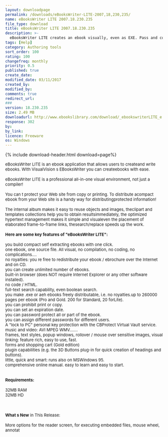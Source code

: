 ```yaml
---
layout: downloadpage
permalink: /downloads/eBooksWriter-LITE-2007,18,230,235/
name: eBooksWriter LITE 2007.18.230.235
file_type: download
title: eBooksWriter LITE 2007.18.230.235
description: >-
  eBooksWriter LITE creates an ebook visually, even as EXE. Pass and copy protection
tags: [Help]
category: Authoring tools
sort_order: 100
rating: 100
changefreq: monthly
priority: 0.5
published: true
create_date: 
modified_date: 03/11/2017
created_by: 
modified_by: 
comments: true
redirect_url: 
### 
version: 18.230.235
size: 2.49 MB
downloadurl: http://www.ebookslibrary.com/download/_ebookswriterLITE_e.exe
response: 302
by: 
by_link: 
licence: Freeware
os: Windows
---
```


{% include download-header.html download=page%}

<p style="fix-download-text !important">
<p><font size="2">eBooksWriter LITE is an ebook application that allows users to createand write ebooks. WIth VisualVision s EBooksWriter you can createebooks with ease.<br />
<br />
eBooksWriter LITE is a professional all-in-one visual environment, not just a compiler!<br />
<br />
You can t protect your Web site from copy or printing. To distribute acompact ebook from your Web site is a handy way for distributingprotected information!<br />
<br />
The internal album makes it easy to reuse objects and images, theclipart and templates collections help you to obtain resultsimmediately, the optimized hypertext management makes it simple and visualeven the placement of elaborated frame-to-frame links, thesearch/replace speeds up the work.<br />
<br />
<span><strong>Here are some key features of "eBooksWriter LITE":</strong></span><br />
<br />
you build compact self extracting ebooks with one click.<br />
one ebook, one source file. All visual, no compilation, no coding, no complications....<br />
no royalties: you re free to redistribute your ebook / ebrochure over the Internet and on CD.<br />
you can create unlimited number of ebooks.<br />
built-in browser (does NOT require Internet Explorer or any other software installed).<br />
no code / HTML.<br />
full-text search capability, even boolean search.<br />
you make .exe or aeh ebooks freely distributable, i.e. no royalties.up to 260000 pages per ebook (Pro and Gold. 200 for Standard, 20 forLite).<br />
you can prohibit print or copy.<br />
you can set an expiration date.<br />
you can password protect all or part of the ebook.<br />
you can assign different passwords for different users.<br />
A "lock to PC" personal key protection with the CBProtect Virtual Vault service.<br />
music and video: AVI MPEG WMV.......<br />
frames, text styles, popup windows, rollover / mouse over sensitive images, visual linking: feature rich, easy to use, fast.<br />
forms and shopping cart (Gold edition)<br />
plugin capabilities (e.g. the 3D Buttons plug-in for quick creation of headings and buttons).<br />
little, quick and smart: runs also on MSWindows 95.<br />
comprehensive online manual. easy to learn and easy to start.<br />
<br />
<br />
<span><strong>Requirements:</strong></span><br />
<br />
32MB RAM<br />
32MB HD<br />
<!-- google_ad_section_end --></font></p>
<div class="celltext_big"><br />
<br />
<font size="2"><strong>What s New</strong> in This Release:<br />
<br />
More options for the reader screen, for executing embedded files, mouse wheel, annotat</font></div></p>
